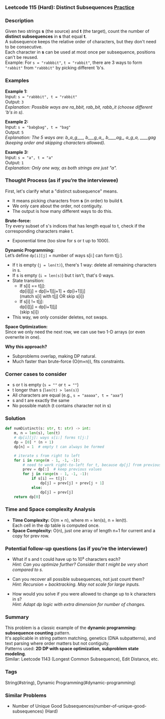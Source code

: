 ### Leetcode 115 (Hard): Distinct Subsequences [Practice](https://leetcode.com/problems/distinct-subsequences)

### Description  
Given two strings **s** (the source) and **t** (the target), count the number of **distinct subsequences** in **s** that equal **t**.  
A subsequence keeps the relative order of characters, but they don't need to be consecutive.  
Each character in **s** can be used at most once per subsequence, positions can't be reused.  
Example: For `s = "rabbbit"`, `t = "rabbit"`, there are 3 ways to form `"rabbit"` from `"rabbbit"` by picking different 'b's.

### Examples  

**Example 1:**  
Input: `s = "rabbbit", t = "rabbit"`  
Output: `3`  
*Explanation: Possible ways are ra_bbit, rab_bit, rabb_it (choose different 'b's in s).*

**Example 2:**  
Input: `s = "babgbag", t = "bag"`  
Output: `5`  
*Explanation: The 5 ways are: b_a_g___, b___g_a_, b____ag_, _a_g_a_, ____gag (keeping order and skipping characters allowed).*

**Example 3:**  
Input: `s = "a", t = "a"`  
Output: `1`  
*Explanation: Only one way, as both strings are just "a".*

### Thought Process (as if you’re the interviewee)  
First, let's clarify what a "distinct subsequence" means.  
- It means picking characters from **s** (in order) to build **t**.
- We only care about the order, not contiguity.
- The output is how many different ways to do this.

**Brute-force:**  
Try every subset of s's indices that has length equal to t, check if the corresponding characters make t.  
- Exponential time (too slow for s or t up to 1000).

**Dynamic Programming:**  
Let’s define `dp[i][j]` = number of ways s[i:] can form t[j:].  
- If t is empty (`j = len(t)`), there's 1 way: delete all remaining characters in s.
- If s is empty (`i = len(s)`) but t isn't, that's 0 ways.
- State transition:
    - If s[i] == t[j]:  
        dp[i][j] = dp[i+1][j+1] + dp[i+1][j]  
        (match s[i] with t[j] OR skip s[i])
    - If s[i] != t[j]:  
        dp[i][j] = dp[i+1][j]  
        (skip s[i])
- This way, we only consider deletes, not swaps.

**Space Optimization:**  
Since we only need the next row, we can use two 1-D arrays (or even overwrite in one).

**Why this approach?**  
- Subproblems overlap, making DP natural.
- Much faster than brute-force (O(m×n)), fits constraints.

### Corner cases to consider  
- s or t is empty (`s = ""` or `t = ""`)
- t longer than s (`len(t) > len(s)`)
- All characters are equal (e.g., `s = "aaaaa", t = "aaa"`)
- s and t are exactly the same
- No possible match (t contains character not in s)

### Solution

```python
def numDistinct(s: str, t: str) -> int:
    m, n = len(s), len(t)
    # dp[i][j]: ways s[i:] forms t[j:]
    dp = [0] * (n + 1)
    dp[n] = 1  # empty t can always be formed

    # iterate s from right to left
    for i in range(m - 1, -1, -1):
        # need to work right-to-left for t, because dp[j] from previous i+1
        prev = dp[:]  # keep previous values
        for j in range(n - 1, -1, -1):
            if s[i] == t[j]:
                dp[j] = prev[j] + prev[j + 1]
            else:
                dp[j] = prev[j]
    return dp[0]
```

### Time and Space complexity Analysis  

- **Time Complexity:** O(m × n), where m = len(s), n = len(t).  
  Each cell in the dp table is computed once.
- **Space Complexity:** O(n), just one array of length n+1 for current and a copy for prev row.

### Potential follow-up questions (as if you’re the interviewer)  

- What if s and t could have up to 10⁵ characters each?  
  *Hint: Can you optimize further? Consider that t might be very short compared to s.*

- Can you recover all possible subsequences, not just count them?  
  *Hint: Recursion + backtracking. May not scale for large inputs.*

- How would you solve if you were allowed to change up to k characters in s?  
  *Hint: Adapt dp logic with extra dimension for number of changes.*

### Summary
This problem is a classic example of the **dynamic programming: subsequence counting** pattern.  
It's applicable in string pattern matching, genetics (DNA subpatterns), and text parsing where order matters but not contiguity.  
Patterns used: **2D DP with space optimization**, **subproblem state modeling**.  
Similar: Leetcode 1143 (Longest Common Subsequence), Edit Distance, etc.

### Tags
String(#string), Dynamic Programming(#dynamic-programming)

### Similar Problems
- Number of Unique Good Subsequences(number-of-unique-good-subsequences) (Hard)